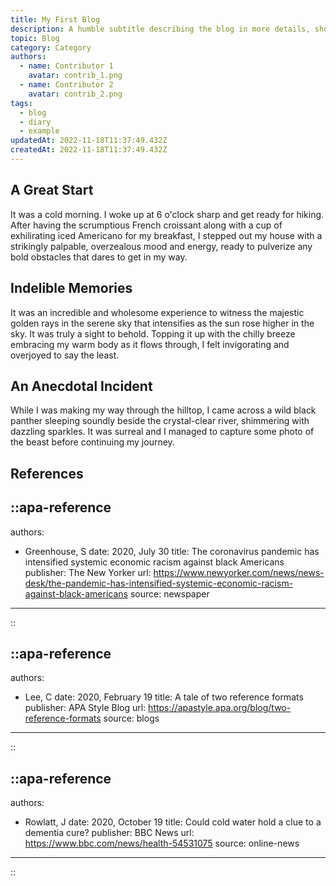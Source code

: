 ```yaml
---
title: My First Blog
description: A humble subtitle describing the blog in more details, should be written in sentence-case
topic: Blog
category: Category
authors:
  - name: Contributor 1
    avatar: contrib_1.png
  - name: Contributor 2
    avatar: contrib_2.png
tags:
  - blog
  - diary
  - example
updatedAt: 2022-11-18T11:37:49.432Z
createdAt: 2022-11-18T11:37:49.432Z
---
```


## A Great Start

It was a cold morning. I woke up at 6 o'clock sharp and get ready for hiking. After having the scrumptious French croissant along with a cup of exhilirating iced Americano for my breakfast, I stepped out my house with a strikingly palpable, overzealous mood and energy, ready to pulverize any bold obstacles that dares to get in my way.

## Indelible Memories

It was an incredible and wholesome experience to witness the majestic golden rays in the serene sky that intensifies as the sun rose higher in the sky. It was truly a sight to behold. Topping it up with the chilly breeze embracing my warm body as it flows through, I felt invigorating and overjoyed to say the least.

## An Anecdotal Incident

While I was making my way through the hilltop, I came across a wild black panther sleeping soundly beside the crystal-clear river, shimmering with dazzling sparkles. It was surreal and I managed to capture some photo of the beast before continuing my journey.

## References

::apa-reference
---
authors: 
  - Greenhouse, S
date: 2020, July 30
title: The coronavirus pandemic has intensified systemic economic racism against black Americans
publisher: The New Yorker
url: https://www.newyorker.com/news/news-desk/the-pandemic-has-intensified-systemic-economic-racism-against-black-americans
source: newspaper
---
::

::apa-reference
---
authors:
  - Lee, C
date: 2020, February 19
title: A tale of two reference formats
publisher: APA Style Blog
url: https://apastyle.apa.org/blog/two-reference-formats
source: blogs
---
::

::apa-reference
---
authors:
  - Rowlatt, J
date: 2020, October 19
title: Could cold water hold a clue to a dementia cure?
publisher: BBC News
url: https://www.bbc.com/news/health-54531075
source: online-news
---
::

